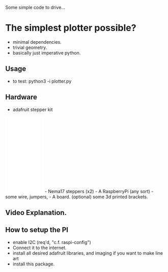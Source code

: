 
Some simple code to drive...
# The simplest plotter possible?
- minimal dependencies.
- trivial geometry.
- basically just imperative python.

## Usage
- to test:
    python3 -i plotter.py

## Hardware
- adafruit stepper kit
<iframe style="width:120px;height:240px;" marginwidth="0" marginheight="0" scrolling="no" frameborder="0" src="//ws-na.amazon-adsystem.com/widgets/q?ServiceVersion=20070822&OneJS=1&Operation=GetAdHtml&MarketPlace=US&source=ac&ref=tf_til&ad_type=product_link&tracking_id=johnparkhill-20&marketplace=amazon&region=US&placement=B00TIY5JM8&asins=B00TIY5JM8&linkId=69e22ae7bcafdb9ec58d0c3a8bdfe4e4&show_border=false&link_opens_in_new_window=false&price_color=333333&title_color=0066C0&bg_color=FFFFFF">
    </iframe>
- Nema17 steppers (x2)
- A RaspberryPi (any sort)
- some wire, jumpers,
- A board.
(optional) some 3d printed brackets.

## Video Explanation.

## How to setup the PI

- enable I2C (req'd, "c.f. raspi-config")
- Connect it to the internet.
- install all desired adafruit libraries,
    and imaging if you want to make line art
- install this package.

